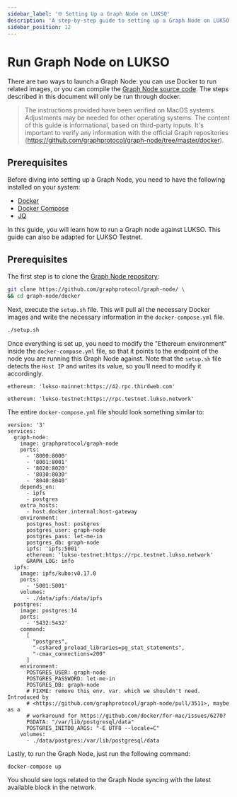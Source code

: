 ```yaml
---
sidebar_label: '🌐 Setting Up a Graph Node on LUKSO'
description: 'A step-by-step guide to setting up a Graph Node on LUKSO using Docker.'
sidebar_position: 12
---
```


# Run Graph Node on LUKSO

There are two ways to launch a Graph Node: you can use Docker to run related images, or you can compile the [Graph Node source code](https://github.com/graphprotocol/graph-node). The steps described in this document will only be run through docker.

> The instructions provided have been verified on MacOS systems. Adjustments may be needed for other operating systems.
> The content of this guide is informational, based on third-party inputs. It's important to verify any information with the official Graph repositories (https://github.com/graphprotocol/graph-node/tree/master/docker).

## Prerequisites

Before diving into setting up a Graph Node, you need to have the following installed on your system:

- [Docker](https://docs.docker.com/get-docker/)
- [Docker Compose](https://docs.docker.com/compose/install/)
- [JQ](https://jqlang.github.io/jq/download/)

In this guide, you will learn how to run a Graph node against LUKSO. This guide can also be adapted for LUKSO Testnet.

## Prerequisites

The first step is to clone the [Graph Node repository](https://github.com/graphprotocol/graph-node/):

```bash
git clone https://github.com/graphprotocol/graph-node/ \
&& cd graph-node/docker
```

Next, execute the `setup.sh` file. This will pull all the necessary Docker images and write the necessary information in the `docker-compose.yml` file.

```bash
./setup.sh
```

Once everything is set up, you need to modify the "Ethereum environment" inside the `docker-compose.yml` file, so that it points to the endpoint of the node you are running this Graph Node against. Note that the `setup.sh` file detects the `Host IP` and writes its value, so you'll need to modify it accordingly.

```title="LUKSO"
ethereum: 'lukso-mainnet:https://42.rpc.thirdweb.com'
```

```title="LUKSO Testnet"
ethereum: 'lukso-testnet:https://rpc.testnet.lukso.network'
```

The entire `docker-compose.yml` file should look something similar to:

```docker
version: '3'
services:
  graph-node:
    image: graphprotocol/graph-node
    ports:
      - '8000:8000'
      - '8001:8001'
      - '8020:8020'
      - '8030:8030'
      - '8040:8040'
    depends_on:
      - ipfs
      - postgres
    extra_hosts:
      - host.docker.internal:host-gateway
    environment:
      postgres_host: postgres
      postgres_user: graph-node
      postgres_pass: let-me-in
      postgres_db: graph-node
      ipfs: 'ipfs:5001'
      ethereum: 'lukso-testnet:https://rpc.testnet.lukso.network'
      GRAPH_LOG: info
  ipfs:
    image: ipfs/kubo:v0.17.0
    ports:
      - '5001:5001'
    volumes:
      - ./data/ipfs:/data/ipfs
  postgres:
    image: postgres:14
    ports:
      - '5432:5432'
    command:
      [
        "postgres",
        "-cshared_preload_libraries=pg_stat_statements",
        "-cmax_connections=200"
      ]
    environment:
      POSTGRES_USER: graph-node
      POSTGRES_PASSWORD: let-me-in
      POSTGRES_DB: graph-node
      # FIXME: remove this env. var. which we shouldn't need. Introduced by
      # <https://github.com/graphprotocol/graph-node/pull/3511>, maybe as a
      # workaround for https://github.com/docker/for-mac/issues/6270?
      PGDATA: "/var/lib/postgresql/data"
      POSTGRES_INITDB_ARGS: "-E UTF8 --locale=C"
    volumes:
      - ./data/postgres:/var/lib/postgresql/data
```

Lastly, to run the Graph Node, just run the following command:

```bash
docker-compose up
```

You should see logs related to the Graph Node syncing with the latest available block in the network.
